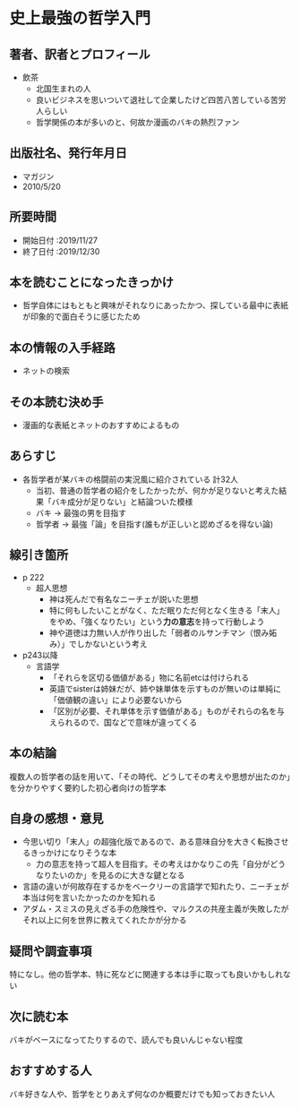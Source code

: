 # 史上最強の哲学入門

## 著者、訳者とプロフィール

- 飲茶
  - 北国生まれの人
  - 良いビジネスを思いついて退社して企業したけど四苦八苦している苦労人らしい
  - 哲学関係の本が多いのと、何故か漫画のバキの熱烈ファン

## 出版社名、発行年月日

- マガジン
- 2010/5/20

## 所要時間

- 開始日付 :2019/11/27
- 終了日付 :2019/12/30

## 本を読むことになったきっかけ

- 哲学自体にはもともと興味がそれなりにあったかつ、探している最中に表紙が印象的で面白そうに感じたため

## 本の情報の入手経路

- ネットの検索

## その本読む決め手

- 漫画的な表紙とネットのおすすめによるもの

## あらすじ

- 各哲学者が某バキの格闘前の実況風に紹介されている 計32人
  - 当初、普通の哲学者の紹介をしたかったが、何かが足りないと考えた結果「バキ成分が足りない」と結論ついた模様
  - バキ -> 最強の男を目指す
  - 哲学者 -> 最強「論」を目指す(誰もが正しいと認めざるを得ない論)

## 線引き箇所

- p 222
  - 超人思想
    - 神は死んだで有名なニーチェが説いた思想
    - 特に何もしたいことがなく、ただ眠りただ何となく生きる「末人」をやめ、「強くなりたい」という**力の意志**を持って行動しよう
    - 神や道徳は力無い人が作り出した「弱者のルサンチマン（恨み妬み）」でしかないという考え
- p243以降
  - 言語学
    - 「それらを区切る価値がある」物に名前etcは付けられる
    - 英語でsisterは姉妹だが、姉や妹単体を示すものが無いのは単純に「価値観の違い」により必要ないから
    - 「区別が必要、それ単体を示す価値がある」ものがそれらの名を与えられるので、国などで意味が違ってくる

## 本の結論

複数人の哲学者の話を用いて、「その時代、どうしてその考えや思想が出たのか」を分かりやすく要約した初心者向けの哲学本

## 自身の感想・意見

- 今思い切り「末人」の超強化版であるので、ある意味自分を大きく転換させるきっかけになりそうな本
  - 力の意志を持って超人を目指す。その考えはかなりこの先「自分がどうなりたいのか」を見るのに大きな鍵となる
- 言語の違いが何故存在するかをベークリーの言語学で知れたり、ニーチェが本当は何を言いたかったのかを知れる
- アダム・スミスの見えざる手の危険性や、マルクスの共産主義が失敗したがそれ以上に何を世界に教えてくれたかが分かる

## 疑問や調査事項

特になし。他の哲学本、特に死などに関連する本は手に取っても良いかもしれない

## 次に読む本

バキがベースになってたりするので、読んでも良いんじゃない程度

## おすすめする人

バキ好きな人や、哲学をとりあえず何なのか概要だけでも知っておきたい人
